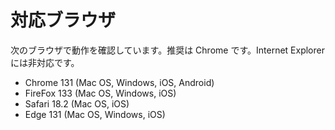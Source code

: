 # 対応ブラウザ

次のブラウザで動作を確認しています。推奨は Chrome です。Internet Explorer には非対応です。

- Chrome 131 (Mac OS, Windows, iOS, Android)
- FireFox 133 (Mac OS, Windows, iOS)
- Safari 18.2 (Mac OS, iOS)
- Edge 131 (Mac OS, Windows, iOS)
